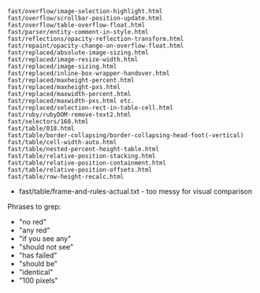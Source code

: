 ```
fast/overflow/image-selection-highlight.html
fast/overflow/scrollbar-position-update.html
fast/overflow/table-overflow-float.html
fast/parser/entity-comment-in-style.html
fast/reflections/opacity-reflection-transform.html
fast/repaint/opacity-change-on-overflow-float.html
fast/replaced/absolute-image-sizing.html
fast/replaced/image-resize-width.html
fast/replaced/image-sizing.html
fast/replaced/inline-box-wrapper-handover.html
fast/replaced/maxheight-percent.html
fast/replaced/maxheight-pxs.html
fast/replaced/maxwidth-percent.html
fast/replaced/maxwidth-pxs.html etc.
fast/replaced/selection-rect-in-table-cell.html
fast/ruby/rubyDOM-remove-text2.html
fast/selectors/168.html
fast/table/018.html
fast/table/border-collapsing/border-collapsing-head-foot(-vertical)
fast/table/cell-width-auto.html
fast/table/nested-percent-height-table.html
fast/table/relative-position-stacking.html
fast/table/relative-position-containment.html
fast/table/relative-position-offsets.html
fast/table/row-height-recalc.html
```

* fast/table/frame-and-rules-actual.txt - too messy for visual comparison

Phrases to grep:

* "no red"
* "any red"
* "if you see any"
* "should not see"
* "has failed"
* "should be"
* "identical"
* "100 pixels"